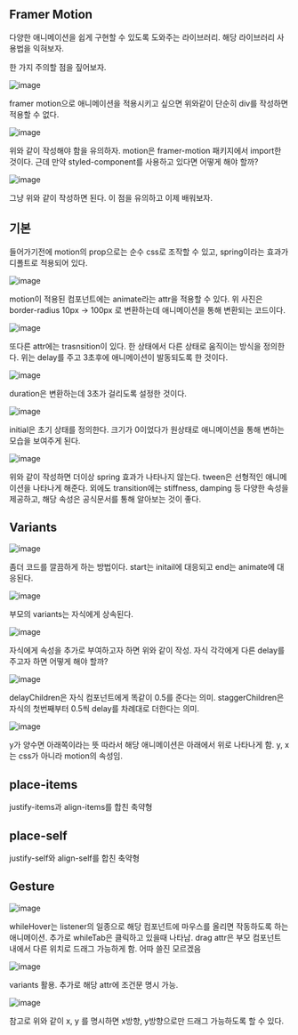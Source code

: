 ## Framer Motion
다양한 애니메이션을 쉽게 구현할 수 있도록 도와주는 라이브러리. 해당 라이브러리 사용법을 익혀보자.

한 가지 주의할 점을 짚어보자.

![image](https://user-images.githubusercontent.com/55936770/209797390-5874f77b-d1ab-4628-9299-45c2027754a6.png)

framer motion으로 애니메이션을 적용시키고 싶으면 위와같이 단순히 div를 작성하면 적용할 수 없다.

![image](https://user-images.githubusercontent.com/55936770/209797563-dc4ff495-d9cd-46f7-b4ef-7ae9b43323fd.png)

위와 같이 작성해야 함을 유의하자. motion은 framer-motion 패키지에서 import한 것이다. 근데 만약 styled-component를 사용하고 있다면 어떻게 해야 할까?

![image](https://user-images.githubusercontent.com/55936770/209798080-3324d93d-3f04-4fa5-af9c-bd35c0cbb6b0.png)

그냥 위와 같이 작성하면 된다. 이 점을 유의하고 이제 배워보자.

## 기본
들어가기전에 motion의 prop으로는 순수 css로 조작할 수 있고, spring이라는 효과가 디폴트로 적용되어 있다.

![image](https://user-images.githubusercontent.com/55936770/209798239-29194d40-fd11-40e1-acf7-22a3a942f86d.png)

motion이 적용된 컴포넌트에는 animate라는 attr을 적용할 수 있다. 위 사진은 border-radius 10px -> 100px 로 변환하는데 애니메이션을 통해 변환되는 코드이다.

![image](https://user-images.githubusercontent.com/55936770/209798488-01d71d37-0b7f-4ba8-bfd0-908f26f08183.png)

또다른 attr에는 trasnsition이 있다. 한 상태에서 다른 상태로 움직이는 방식을 정의한다. 위는 delay를 주고 3초후에 애니메이션이 발동되도록 한 것이다.

![image](https://user-images.githubusercontent.com/55936770/209798644-45ccc159-f706-4983-b419-b13a29afaa8b.png)

duration은 변환하는데 3초가 걸리도록 설정한 것이다.

![image](https://user-images.githubusercontent.com/55936770/209798916-e1078018-26e2-473f-a7c6-32ae914c52bf.png)

initial은 초기 상태를 정의한다. 크기가 0이었다가 원상태로 애니메이션을 통해 변하는 모습을 보여주게 된다.

![image](https://user-images.githubusercontent.com/55936770/209799296-cf407c8e-2c96-4c51-a699-1146811d485d.png)

위와 같이 작성하면 더이상 spring 효과가 나타나지 않는다. tween은 선형적인 애니메이션을 나타나게 해준다. 외에도 transition에는 stiffness, damping 등
다양한 속성을 제공하고, 해당 속성은 공식문서를 통해 알아보는 것이 좋다.

## Variants
![image](https://user-images.githubusercontent.com/55936770/209800962-34dad8ea-64b2-4344-ab77-962a7290dc05.png)

좀더 코드를 깔끔하게 하는 방법이다. start는 initail에 대응되고 end는 animate에 대응된다.

![image](https://user-images.githubusercontent.com/55936770/209801945-7b4686c2-658d-4dfb-83e2-ce06068bf14e.png)

부모의 variants는 자식에게 상속된다.

![image](https://user-images.githubusercontent.com/55936770/209802355-84490afa-72eb-4b9e-82e3-d12f3e434d1b.png)

자식에게 속성을 추가로 부여하고자 하면 위와 같이 작성. 자식 각각에게 다른 delay를 주고자 하면 어떻게 해야 할까?

![image](https://user-images.githubusercontent.com/55936770/209803002-18737f0d-d01d-44e9-b000-bcf3edeb2aa0.png)

delayChildren은 자식 컴포넌트에게 똑같이 0.5를 준다는 의미. staggerChildren은 자식의 첫번째부터 0.5씩 delay를 차례대로 더한다는 의미.

![image](https://user-images.githubusercontent.com/55936770/209803553-70797570-7601-4405-8a22-1fb64f5819c0.png)

y가 양수면 아래쪽이라는 뜻 따라서 해당 애니메이션은 아래에서 위로 나타나게 함. y, x는 css가 아니라 motion의 속성임.

## place-items
justify-items과 align-items를 합친 축약형

## place-self
justify-self와 align-self를 합친 축약형

## Gesture
![image](https://user-images.githubusercontent.com/55936770/209804036-69f301c9-4dc2-4a5f-9c98-c45aa6b65320.png)

whileHover는 listener의 일종으로 해당 컴포넌트에 마우스를 올리면 작동하도록 하는 애니메이션. 추가로 whileTab은 클릭하고 있을때 나타남. drag attr은
부모 컴포넌트 내에서 다른 위치로 드래그 가능하게 함. 어따 쓸진 모르겠음

![image](https://user-images.githubusercontent.com/55936770/209804483-0b0a5fcb-055f-40a1-a905-7b08334a76b8.png)

variants 활용. 추가로 해당 attr에 조건문 명시 가능. 

![image](https://user-images.githubusercontent.com/55936770/209946766-96c7afec-a334-4c40-8d4a-b5e5d30996e2.png)

참고로 위와 같이 x, y 를 명시하면 x방향, y방향으로만 드래그 가능하도록 할 수 있다.
















